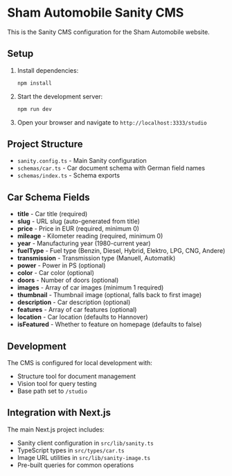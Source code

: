 # Sham Automobile Sanity CMS

This is the Sanity CMS configuration for the Sham Automobile website.

## Setup

1. Install dependencies:
   ```bash
   npm install
   ```

2. Start the development server:
   ```bash
   npm run dev
   ```

3. Open your browser and navigate to `http://localhost:3333/studio`

## Project Structure

- `sanity.config.ts` - Main Sanity configuration
- `schemas/car.ts` - Car document schema with German field names
- `schemas/index.ts` - Schema exports

## Car Schema Fields

- **title** - Car title (required)
- **slug** - URL slug (auto-generated from title)
- **price** - Price in EUR (required, minimum 0)
- **mileage** - Kilometer reading (required, minimum 0)
- **year** - Manufacturing year (1980-current year)
- **fuelType** - Fuel type (Benzin, Diesel, Hybrid, Elektro, LPG, CNG, Andere)
- **transmission** - Transmission type (Manuell, Automatik)
- **power** - Power in PS (optional)
- **color** - Car color (optional)
- **doors** - Number of doors (optional)
- **images** - Array of car images (minimum 1 required)
- **thumbnail** - Thumbnail image (optional, falls back to first image)
- **description** - Car description (optional)
- **features** - Array of car features (optional)
- **location** - Car location (defaults to Hannover)
- **isFeatured** - Whether to feature on homepage (defaults to false)

## Development

The CMS is configured for local development with:
- Structure tool for document management
- Vision tool for query testing
- Base path set to `/studio`

## Integration with Next.js

The main Next.js project includes:
- Sanity client configuration in `src/lib/sanity.ts`
- TypeScript types in `src/types/car.ts`
- Image URL utilities in `src/lib/sanity-image.ts`
- Pre-built queries for common operations
